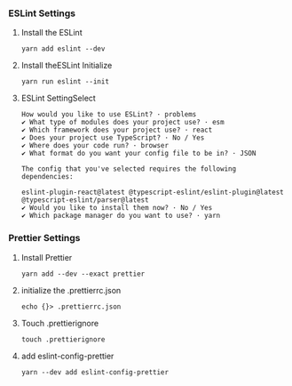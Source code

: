 ### ESLint Settings

1. Install the ESLint
    ```shell
    yarn add eslint --dev
    ```
1. Install theESLint Initialize
    ```shell
    yarn run eslint --init
    ```
1. ESLint SettingSelect
    ```shell
    How would you like to use ESLint? · problems
    ✔ What type of modules does your project use? · esm
    ✔ Which framework does your project use? · react
    ✔ Does your project use TypeScript? · No / Yes
    ✔ Where does your code run? · browser
    ✔ What format do you want your config file to be in? · JSON

    The config that you've selected requires the following dependencies:

    eslint-plugin-react@latest @typescript-eslint/eslint-plugin@latest @typescript-eslint/parser@latest
    ✔ Would you like to install them now? · No / Yes
    ✔ Which package manager do you want to use? · yarn
    ```

### Prettier Settings

1. Install Prettier
    ```shell
   yarn add --dev --exact prettier
   ```

1. initialize the .prettierrc.json
    ```shell
    echo {}> .prettierrc.json 
    ```
1. Touch .prettierignore
    ```shell
    touch .prettierignore
    ```
1. add eslint-config-prettier
    ```shell
    yarn --dev add eslint-config-prettier
    ```